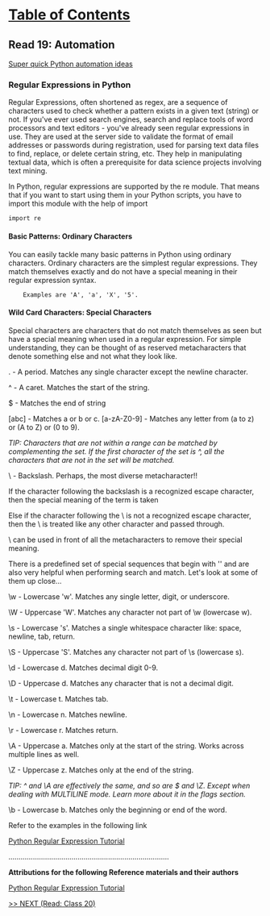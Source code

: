 # [Table of Contents](https://wondwosentsige.github.io/code-401-reading-notes/Home)

## Read 19: Automation

[Super quick Python automation ideas](https://www.youtube.com/watch?v=qbW6FRbaSl0&t=69s)

### Regular Expressions in Python

Regular Expressions, often shortened as regex, are a sequence of characters used to check whether a pattern exists in a given text (string) or not. If you've ever used search engines, search and replace tools of word processors and text editors - you've already seen regular expressions in use. They are used at the server side to validate the format of email addresses or passwords during registration, used for parsing text data files to find, replace, or delete certain string, etc. They help in manipulating textual data, which is often a prerequisite for data science projects involving text mining.

In Python, regular expressions are supported by the re module. That means that if you want to start using them in your Python scripts, you have to import this module with the help of import

    import re

#### Basic Patterns: Ordinary Characters

You can easily tackle many basic patterns in Python using ordinary characters. Ordinary characters are the simplest regular expressions. They match themselves exactly and do not have a special meaning in their regular expression syntax.

        Examples are 'A', 'a', 'X', '5'.

#### Wild Card Characters: Special Characters

Special characters are characters that do not match themselves as seen but have a special meaning when used in a regular expression. For simple understanding, they can be thought of as reserved metacharacters that denote something else and not what they look like.

. - A period. Matches any single character except the newline character.

^ - A caret. Matches the start of the string.

$ - Matches the end of string

[abc] - Matches a or b or c.
[a-zA-Z0-9] - Matches any letter from (a to z) or (A to Z) or (0 to 9).

*TIP: Characters that are not within a range can be matched by complementing the set. If the first character of the set is ^, all the characters that are not in the set will be matched.*

\ - Backslash.
Perhaps, the most diverse metacharacter!!

If the character following the backslash is a recognized escape character, then the special meaning of the term is taken

Else if the character following the \ is not a recognized escape character, then the \ is treated like any other character and passed through.

\ can be used in front of all the metacharacters to remove their special meaning.

There is a predefined set of special sequences that begin with '\' and are also very helpful when performing search and match. Let's look at some of them up close...

\w - Lowercase 'w'. Matches any single letter, digit, or underscore.

\W - Uppercase 'W'. Matches any character not part of \w (lowercase w).

\s - Lowercase 's'. Matches a single whitespace character like: space, newline, tab, return.

\S - Uppercase 'S'. Matches any character not part of \s (lowercase s).

\d - Lowercase d. Matches decimal digit 0-9.

\D - Uppercase d. Matches any character that is not a decimal digit.

\t - Lowercase t. Matches tab.

\n - Lowercase n. Matches newline.

\r - Lowercase r. Matches return.

\A - Uppercase a. Matches only at the start of the string. Works across multiple lines as well.

\Z - Uppercase z. Matches only at the end of the string.

*TIP: ^ and \A are effectively the same, and so are $ and \Z. Except when dealing with MULTILINE mode. Learn more about it in the flags section.*

\b - Lowercase b. Matches only the beginning or end of the word.

Refer to the examples in the following link

[Python Regular Expression Tutorial](https://www.datacamp.com/community/tutorials/python-regular-expression-tutorial)


...............................................................................

__Attributions for the following Reference materials and their authors__

[Python Regular Expression Tutorial](https://www.datacamp.com/community/tutorials/python-regular-expression-tutorial)


[]()

[>> NEXT (Read: Class 20)](https://wondwosentsige.github.io/code-401-reading-note/class-20)